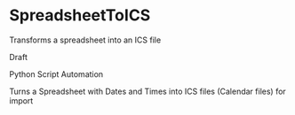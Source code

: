 # SpreadsheetToICS
Transforms a spreadsheet into an ICS file

Draft 

Python Script Automation

Turns a Spreadsheet with Dates and Times into ICS files (Calendar files) for import
